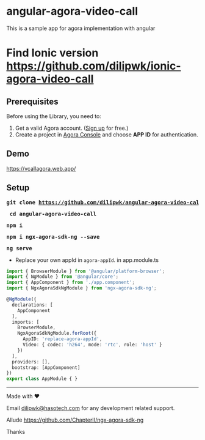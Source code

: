 # angular-agora-video-call
This is a sample app for agora implementation with angular

# Find Ionic version https://github.com/dilipwk/ionic-agora-video-call


## Prerequisites
Before using the Library, you need to:

1. Get a valid Agora account. ([Sign up](https://sso.agora.io/en/signup?_ga=2.63500074.482805615.1577072824-849535803.1560925029) for free.)
2. Create a project in [Agora Console](https://console.agora.io/) and choose **APP ID** for authentication.



## Demo 
https://vcallagora.web.app/

## Setup 
<strong><pre>git clone https://github.com/dilipwk/angular-agora-video-call</pre></strong>
<strong><pre> cd angular-agora-video-call </pre></strong>
<strong><pre> npm i </pre></strong>
<strong><pre>npm i ngx-agora-sdk-ng --save </pre></strong>
<strong><pre>ng serve</pre></strong>
 
* Replace your own appId in `agora-appId`. in app.module.ts
```ts
import { BrowserModule } from '@angular/platform-browser';
import { NgModule } from '@angular/core';
import { AppComponent } from './app.component';
import { NgxAgoraSdkNgModule } from 'ngx-agora-sdk-ng';

@NgModule({
  declarations: [
    AppComponent
  ],
  imports: [
    BrowserModule,
    NgxAgoraSdkNgModule.forRoot({
      AppID: 'replace-agora-appId',
      Video: { codec: 'h264', mode: 'rtc', role: 'host' }
    })
  ],
  providers: [],
  bootstrap: [AppComponent]
})
export class AppModule { }
```

------------
Made with ❤️

Email dilipwk@hasotech.com for any development related support.

Allude https://github.com/ChapterII/ngx-agora-sdk-ng

Thanks